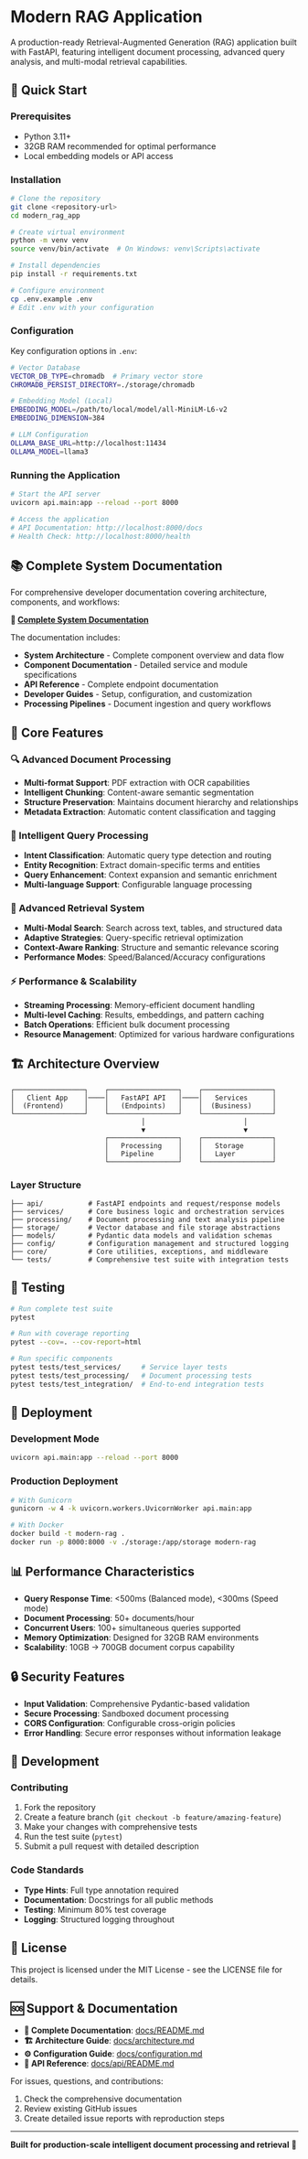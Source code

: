 # Modern RAG Application

A production-ready Retrieval-Augmented Generation (RAG) application built with FastAPI, featuring intelligent document processing, advanced query analysis, and multi-modal retrieval capabilities.

## 🚀 Quick Start

### Prerequisites
- Python 3.11+
- 32GB RAM recommended for optimal performance
- Local embedding models or API access

### Installation

```bash
# Clone the repository
git clone <repository-url>
cd modern_rag_app

# Create virtual environment
python -m venv venv
source venv/bin/activate  # On Windows: venv\Scripts\activate

# Install dependencies
pip install -r requirements.txt

# Configure environment
cp .env.example .env
# Edit .env with your configuration
```

### Configuration

Key configuration options in `.env`:

```bash
# Vector Database
VECTOR_DB_TYPE=chromadb  # Primary vector store
CHROMADB_PERSIST_DIRECTORY=./storage/chromadb

# Embedding Model (Local)
EMBEDDING_MODEL=/path/to/local/model/all-MiniLM-L6-v2
EMBEDDING_DIMENSION=384

# LLM Configuration
OLLAMA_BASE_URL=http://localhost:11434
OLLAMA_MODEL=llama3
```

### Running the Application

```bash
# Start the API server
uvicorn api.main:app --reload --port 8000

# Access the application
# API Documentation: http://localhost:8000/docs
# Health Check: http://localhost:8000/health
```

## 📚 Complete System Documentation

For comprehensive developer documentation covering architecture, components, and workflows:

**📖 [Complete System Documentation](docs/README.md)**

The documentation includes:
- **System Architecture** - Complete component overview and data flow
- **Component Documentation** - Detailed service and module specifications  
- **API Reference** - Complete endpoint documentation
- **Developer Guides** - Setup, configuration, and customization
- **Processing Pipelines** - Document ingestion and query workflows

## 🔧 Core Features

### 🔍 Advanced Document Processing
- **Multi-format Support**: PDF extraction with OCR capabilities
- **Intelligent Chunking**: Content-aware semantic segmentation
- **Structure Preservation**: Maintains document hierarchy and relationships
- **Metadata Extraction**: Automatic content classification and tagging

### 🧠 Intelligent Query Processing  
- **Intent Classification**: Automatic query type detection and routing
- **Entity Recognition**: Extract domain-specific terms and entities
- **Query Enhancement**: Context expansion and semantic enrichment
- **Multi-language Support**: Configurable language processing

### 🎯 Advanced Retrieval System
- **Multi-Modal Search**: Search across text, tables, and structured data
- **Adaptive Strategies**: Query-specific retrieval optimization
- **Context-Aware Ranking**: Structure and semantic relevance scoring
- **Performance Modes**: Speed/Balanced/Accuracy configurations

### ⚡ Performance & Scalability
- **Streaming Processing**: Memory-efficient document handling
- **Multi-level Caching**: Results, embeddings, and pattern caching
- **Batch Operations**: Efficient bulk document processing
- **Resource Management**: Optimized for various hardware configurations

## 🏗️ Architecture Overview

```
┌─────────────────┐    ┌─────────────────┐    ┌─────────────────┐
│   Client App    │────│   FastAPI API   │────│   Services      │
│  (Frontend)     │    │   (Endpoints)   │    │  (Business)     │
└─────────────────┘    └─────────────────┘    └─────────────────┘
                                │                        │
                                ▼                        ▼
                       ┌─────────────────┐    ┌─────────────────┐
                       │   Processing    │    │   Storage       │
                       │   Pipeline      │    │   Layer         │
                       └─────────────────┘    └─────────────────┘
```

### Layer Structure
```
├── api/           # FastAPI endpoints and request/response models
├── services/      # Core business logic and orchestration services
├── processing/    # Document processing and text analysis pipeline
├── storage/       # Vector database and file storage abstractions
├── models/        # Pydantic data models and validation schemas
├── config/        # Configuration management and structured logging
├── core/          # Core utilities, exceptions, and middleware
└── tests/         # Comprehensive test suite with integration tests
```

## 🧪 Testing

```bash
# Run complete test suite
pytest

# Run with coverage reporting
pytest --cov=. --cov-report=html

# Run specific components
pytest tests/test_services/     # Service layer tests
pytest tests/test_processing/   # Document processing tests
pytest tests/test_integration/  # End-to-end integration tests
```

## 🚀 Deployment

### Development Mode
```bash
uvicorn api.main:app --reload --port 8000
```

### Production Deployment
```bash
# With Gunicorn
gunicorn -w 4 -k uvicorn.workers.UvicornWorker api.main:app

# With Docker
docker build -t modern-rag .
docker run -p 8000:8000 -v ./storage:/app/storage modern-rag
```

## 📊 Performance Characteristics

- **Query Response Time**: <500ms (Balanced mode), <300ms (Speed mode)
- **Document Processing**: 50+ documents/hour
- **Concurrent Users**: 100+ simultaneous queries supported
- **Memory Optimization**: Designed for 32GB RAM environments
- **Scalability**: 10GB → 700GB document corpus capability

## 🔒 Security Features

- **Input Validation**: Comprehensive Pydantic-based validation
- **Secure Processing**: Sandboxed document processing
- **CORS Configuration**: Configurable cross-origin policies
- **Error Handling**: Secure error responses without information leakage

## 🤝 Development

### Contributing
1. Fork the repository
2. Create a feature branch (`git checkout -b feature/amazing-feature`)
3. Make your changes with comprehensive tests
4. Run the test suite (`pytest`)
5. Submit a pull request with detailed description

### Code Standards
- **Type Hints**: Full type annotation required
- **Documentation**: Docstrings for all public methods
- **Testing**: Minimum 80% test coverage
- **Logging**: Structured logging throughout

## 📄 License

This project is licensed under the MIT License - see the LICENSE file for details.

## 🆘 Support & Documentation

- **📖 Complete Documentation**: [docs/README.md](docs/README.md)
- **🏗️ Architecture Guide**: [docs/architecture.md](docs/architecture.md)  
- **⚙️ Configuration Guide**: [docs/configuration.md](docs/configuration.md)
- **🔌 API Reference**: [docs/api/README.md](docs/api/README.md)

For issues, questions, and contributions:
1. Check the comprehensive documentation
2. Review existing GitHub issues
3. Create detailed issue reports with reproduction steps

---

**Built for production-scale intelligent document processing and retrieval** 🚀
